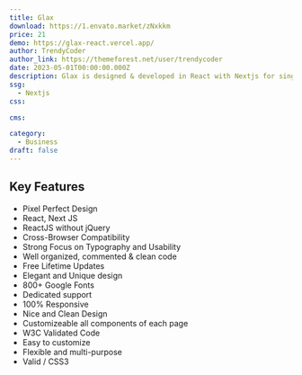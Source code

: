 ```yaml
---
title: Glax
download: https://1.envato.market/zNxkkm
price: 21
demo: https://glax-react.vercel.app/
author: TrendyCoder
author_link: https://themeforest.net/user/trendycoder
date: 2023-05-01T00:00:00.000Z
description: Glax is designed & developed in React with Nextjs for single page application for all types of modern industry and construction websites.
ssg:
  - Nextjs
css:

cms:

category:
  - Business
draft: false
---
```


## Key Features

- Pixel Perfect Design
- React, Next JS
- ReactJS without jQuery
- Cross-Browser Compatibility
- Strong Focus on Typography and Usability
- Well organized, commented & clean code
- Free Lifetime Updates
- Elegant and Unique design
- 800+ Google Fonts
- Dedicated support
- 100% Responsive
- Nice and Clean Design
- Customizeable all components of each page
- W3C Validated Code
- Easy to customize
- Flexible and multi-purpose
- Valid / CSS3
